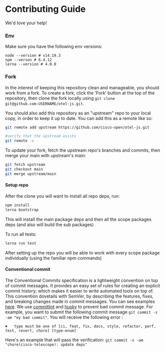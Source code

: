 # Contributing Guide

We'd love your help!

### Env
Make sure you have the following env versions:
```shell
node --version # v14.19.3
npm --verson # 6.4.12
lerna --version # 4.0.0
```
### Fork

In the interest of keeping this repository clean and manageable, you should work from a fork. To create a fork, click the 'Fork' button at the top of the repository, then clone the fork locally using `git clone git@github.com:USERNAME/otel-js.git`.

You should also add this repository as an "upstream" repo to your local copy, in order to keep it up to date. You can add this as a remote like so:

```bash
git remote add upstream https://github.com/cisco-open/otel-js.git

#verify that the upstream exists
git remote -v
```

To update your fork, fetch the upstream repo's branches and commits, then merge your main with upstream's main:

```bash
git fetch upstream
git checkout main
git merge upstream/main
```

#### Setup repo

After the clone you will want to install all repo deps, run:

```bash
npm install
lerna bootstrap
```

This will install the main package deps and then all the scope packages deps (and also will build the sub packages)

To run all tests:

```bash
lerna run test
```

After setting up the repo you will be able to work with every scope package individually (using the familiar npm commands)

#### Conventional commit

The Conventional Commits specification is a lightweight convention on top of commit messages. It provides an easy set of rules for creating an explicit commit history; which makes it easier to write automated tools on top of. This convention dovetails with SemVer, by describing the features, fixes, and breaking changes made in commit messages. You can see examples [here](https://www.conventionalcommits.org/en/v1.0.0-beta.4/#examples).
We use [commitlint](https://github.com/conventional-changelog/commitlint) and [husky](https://github.com/typicode/husky) to prevent bad commit message.
For example, you want to submit the following commit message `git commit -s -am "my bad commit"`.
You will receive the following error :

```text
✖   type must be one of [ci, feat, fix, docs, style, refactor, perf, test, revert, chore] [type-enum]
```

Here's an example that will pass the verification: `git commit -s -am "chore(cisco-telescope): update deps"`
